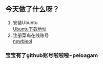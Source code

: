 ## 今天做了什么呀？
1. 安装Ubuntu   
[Ubuntu下载地址](https://www.ubuntu.com/download/desktop/contribute?version=16.04.2&architecture=amd64)   
2. 注册菜鸟在线账号  
[newbieol](https://nts.newbieol.com/)  
### 宝宝有了github账号啦啦啦~peloagam
